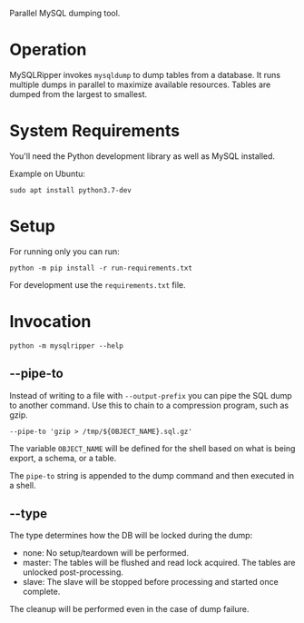 Parallel MySQL dumping tool.


# Operation

MySQLRipper invokes `mysqldump` to dump tables from a database. It runs multiple dumps in parallel to maximize available resources. Tables are dumped from the largest to smallest.


# System Requirements

You'll need the Python development library as well as MySQL installed.

Example on Ubuntu:
```
sudo apt install python3.7-dev
```

# Setup

For running only you can run:

```
python -m pip install -r run-requirements.txt
```

For development use the `requirements.txt` file.

# Invocation

```
python -m mysqlripper --help
```


## --pipe-to

Instead of writing to a file with `--output-prefix` you can pipe the SQL dump to another command. Use this to chain to a compression program, such as gzip.

```
--pipe-to 'gzip > /tmp/${OBJECT_NAME}.sql.gz'
```

The variable `OBJECT_NAME` will be defined for the shell based on what is being export, a schema, or a table.

The `pipe-to` string is appended to the dump command and then executed in a shell.


## --type

The type determines how the DB will be locked during the dump:

- none: No setup/teardown will be performed.
- master: The tables will be flushed and read lock acquired. The tables are unlocked post-processing.
- slave: The slave will be stopped before processing and started once complete.

The cleanup will be performed even in the case of dump failure.
